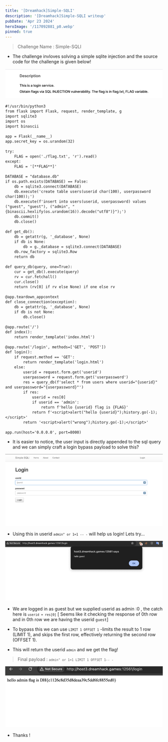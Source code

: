 ```yaml
---
title: '[Dreamhack]Simple-SQLI'
description: '[Dreamhack]Simple-SQLI writeup'
pubDate: 'Apr 23 2024'
heroImage: '/117092881_p0.webp'
pinned: true
---
```


> Challenge Name : Simple-SQLI

- The challenge invloves solving a simple sqlite injection and the source code for the challenge is given below!<br>

![Description](https://raw.githubusercontent.com/kabilan1290/astro-blog/master/public/desc_1.png)<br>

```
#!/usr/bin/python3
from flask import Flask, request, render_template, g
import sqlite3
import os
import binascii

app = Flask(__name__)
app.secret_key = os.urandom(32)

try:
    FLAG = open('./flag.txt', 'r').read()
except:
    FLAG = '[**FLAG**]'

DATABASE = "database.db"
if os.path.exists(DATABASE) == False:
    db = sqlite3.connect(DATABASE)
    db.execute('create table users(userid char(100), userpassword char(100));')
    db.execute(f'insert into users(userid, userpassword) values ("guest", "guest"), ("admin", "{binascii.hexlify(os.urandom(16)).decode("utf8")}");')
    db.commit()
    db.close()

def get_db():
    db = getattr(g, '_database', None)
    if db is None:
        db = g._database = sqlite3.connect(DATABASE)
    db.row_factory = sqlite3.Row
    return db

def query_db(query, one=True):
    cur = get_db().execute(query)
    rv = cur.fetchall()
    cur.close()
    return (rv[0] if rv else None) if one else rv

@app.teardown_appcontext
def close_connection(exception):
    db = getattr(g, '_database', None)
    if db is not None:
        db.close()

@app.route('/')
def index():
    return render_template('index.html')

@app.route('/login', methods=['GET', 'POST'])
def login():
    if request.method == 'GET':
        return render_template('login.html')
    else:
        userid = request.form.get('userid')
        userpassword = request.form.get('userpassword')
        res = query_db(f'select * from users where userid="{userid}" and userpassword="{userpassword}"')
        if res:
            userid = res[0]
            if userid == 'admin':
                return f'hello {userid} flag is {FLAG}'
            return f'<script>alert("hello {userid}");history.go(-1);</script>'
        return '<script>alert("wrong");history.go(-1);</script>'

app.run(host='0.0.0.0', port=8000)
```

- It is easier to notice, the user input is directly appended to the sql query and we can simply craft a login bypass payload to solve this?<br>

![Description](https://raw.githubusercontent.com/kabilan1290/astro-blog/master/public/login1.png)<br>


- Using this in userid <code>`admin" or 1=1 -- -`</code> will help us login! Lets try...<br>

![Description](https://raw.githubusercontent.com/kabilan1290/astro-blog/master/public/guest_1.png)<br>


- We are logged in as guest but we supplied userid as admin :0 , the catch here is <code>`userid = res[0]`</code> [ Seems like it checking the response of 0th row and in 0th row we are having the userid `guest`]

- To bypass this we can use <code>`LIMIT 1 OFFSET 1`</code> -limits the result to 1 row (LIMIT 1), and skips the first row, effectively returning the second row (OFFSET 1).

- This will return the userid <code>`admin`</code> and we get the flag!

> Final payload : <code>`admin" or 1=1 LIMIT 1 OFFSET 1-- -`</code><br>

![Description](https://raw.githubusercontent.com/kabilan1290/astro-blog/master/public/flag_1.png)<br>


- Thanks !
